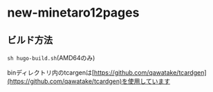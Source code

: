 # new-minetaro12pages

## ビルド方法

`sh hugo-build.sh`(AMD64のみ)

binディレクトリ内のtcargenは[https://github.com/qawatake/tcardgen](https://github.com/qawatake/tcardgen)を使用しています